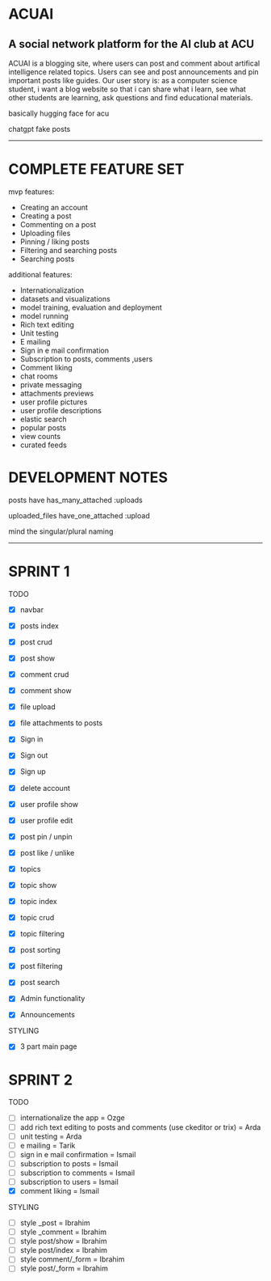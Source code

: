 # ACUAI
## A social network platform for the AI club at ACU

ACUAI is a blogging site, where users can post and comment about artifical intelligence related topics.
Users can see and post announcements and pin important posts like guides.
Our user story is: as a computer science student, i want a blog website so that i can share what i learn,
see what other students are learning, ask questions and find educational materials.

basically hugging face for acu

chatgpt fake posts

---

# COMPLETE FEATURE SET

mvp features:
- Creating an account
- Creating a post
- Commenting on a post
- Uploading files
- Pinning / liking posts
- Filtering and searching posts
- Searching posts

additional features:
- Internationalization
- datasets and visualizations
- model training, evaluation and deployment
- model running
- Rich text editing
- Unit testing
- E mailing
- Sign in e mail confirmation
- Subscription to posts, comments ,users
- Comment liking
- chat rooms
- private messaging
- attachments previews
- user profile pictures
- user profile descriptions
- elastic search
- popular posts
- view counts
- curated feeds

# DEVELOPMENT NOTES

posts have has_many_attached :uploads

uploaded_files have_one_attached :upload

mind the singular/plural naming

---

# SPRINT 1
 TODO

- [x] navbar

- [x] posts index
- [x] post crud
- [x] post show

- [x] comment crud
- [x] comment show

- [x] file upload
- [x] file attachments to posts

- [x] Sign in
- [x] Sign out
- [x] Sign up
- [x] delete account

- [x] user profile show
- [x] user profile edit

- [x] post pin / unpin
- [x] post like / unlike

- [x] topics
- [x] topic show
- [x] topic index
- [x] topic crud
- [x] topic filtering

- [x] post sorting
- [x] post filtering
- [x] post search

- [x] Admin functionality

- [x] Announcements

 STYLING
- [x] 3 part main page

# SPRINT 2
 TODO
- [ ] internationalize the app = Ozge
- [ ] add rich text editing to posts and comments
(use ckeditor or trix) = Arda
- [ ] unit testing = Arda
- [ ] e mailing = Tarik
- [ ] sign in e mail confirmation = Ismail
- [ ] subscription to posts = Ismail
- [ ] subscription to comments = Ismail
- [ ] subscription to users = Ismail
- [x] comment liking = Ismail

 STYLING
- [ ] style _post = Ibrahim
- [ ] style _comment = Ibrahim
- [ ] style post/show = Ibrahim
- [ ] style post/index = Ibrahim
- [ ] style comment/_form = Ibrahim
- [ ] style post/_form = Ibrahim